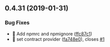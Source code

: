 <a name="0.4.31"></a>
## 0.4.31 (2019-01-31)


### Bug Fixes

* 🐛 Add npmrc and npmignore ([ffc87c1](https://github.com/caiqingfeng/chainstack.js/commit/ffc87c1))
* 🐛 set contract provider ([fa748e0](https://github.com/caiqingfeng/chainstack.js/commit/fa748e0)), closes [#1](https://github.com/caiqingfeng/chainstack.js/issues/1)



